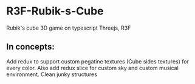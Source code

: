 # R3F-Rubik-s-Cube
Rubik's cube 3D game on typescript Threejs, R3F


## In concepts:
Add redux to support custom pegatine textures (Cube sides textures) for every color.
Also add redux slice for custom sky and custom musical environment.
Clean junky structures
